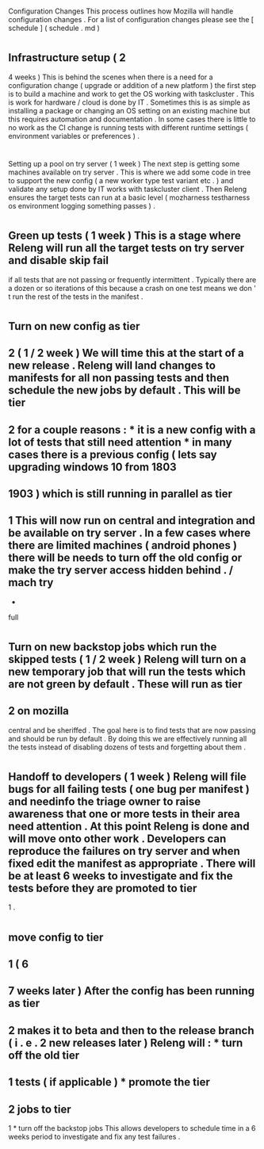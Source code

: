 #
Configuration
Changes
This
process
outlines
how
Mozilla
will
handle
configuration
changes
.
For
a
list
of
configuration
changes
please
see
the
[
schedule
]
(
schedule
.
md
)
#
#
Infrastructure
setup
(
2
-
4
weeks
)
This
is
behind
the
scenes
when
there
is
a
need
for
a
configuration
change
(
upgrade
or
addition
of
a
new
platform
)
the
first
step
is
to
build
a
machine
and
work
to
get
the
OS
working
with
taskcluster
.
This
is
work
for
hardware
/
cloud
is
done
by
IT
.
Sometimes
this
is
as
simple
as
installing
a
package
or
changing
an
OS
setting
on
an
existing
machine
but
this
requires
automation
and
documentation
.
In
some
cases
there
is
little
to
no
work
as
the
CI
change
is
running
tests
with
different
runtime
settings
(
environment
variables
or
preferences
)
.
#
#
Setting
up
a
pool
on
try
server
(
1
week
)
The
next
step
is
getting
some
machines
available
on
try
server
.
This
is
where
we
add
some
code
in
tree
to
support
the
new
config
(
a
new
worker
type
test
variant
etc
.
)
and
validate
any
setup
done
by
IT
works
with
taskcluster
client
.
Then
Releng
ensures
the
target
tests
can
run
at
a
basic
level
(
mozharness
testharness
os
environment
logging
something
passes
)
.
#
#
Green
up
tests
(
1
week
)
This
is
a
stage
where
Releng
will
run
all
the
target
tests
on
try
server
and
disable
skip
fail
-
if
all
tests
that
are
not
passing
or
frequently
intermittent
.
Typically
there
are
a
dozen
or
so
iterations
of
this
because
a
crash
on
one
test
means
we
don
'
t
run
the
rest
of
the
tests
in
the
manifest
.
#
#
Turn
on
new
config
as
tier
-
2
(
1
/
2
week
)
We
will
time
this
at
the
start
of
a
new
release
.
Releng
will
land
changes
to
manifests
for
all
non
passing
tests
and
then
schedule
the
new
jobs
by
default
.
This
will
be
tier
-
2
for
a
couple
reasons
:
*
it
is
a
new
config
with
a
lot
of
tests
that
still
need
attention
*
in
many
cases
there
is
a
previous
config
(
lets
say
upgrading
windows
10
from
1803
-
>
1903
)
which
is
still
running
in
parallel
as
tier
-
1
This
will
now
run
on
central
and
integration
and
be
available
on
try
server
.
In
a
few
cases
where
there
are
limited
machines
(
android
phones
)
there
will
be
needs
to
turn
off
the
old
config
or
make
the
try
server
access
hidden
behind
.
/
mach
try
-
-
full
#
#
Turn
on
new
backstop
jobs
which
run
the
skipped
tests
(
1
/
2
week
)
Releng
will
turn
on
a
new
temporary
job
that
will
run
the
tests
which
are
not
green
by
default
.
These
will
run
as
tier
-
2
on
mozilla
-
central
and
be
sheriffed
.
The
goal
here
is
to
find
tests
that
are
now
passing
and
should
be
run
by
default
.
By
doing
this
we
are
effectively
running
all
the
tests
instead
of
disabling
dozens
of
tests
and
forgetting
about
them
.
#
#
Handoff
to
developers
(
1
week
)
Releng
will
file
bugs
for
all
failing
tests
(
one
bug
per
manifest
)
and
needinfo
the
triage
owner
to
raise
awareness
that
one
or
more
tests
in
their
area
need
attention
.
At
this
point
Releng
is
done
and
will
move
onto
other
work
.
Developers
can
reproduce
the
failures
on
try
server
and
when
fixed
edit
the
manifest
as
appropriate
.
There
will
be
at
least
6
weeks
to
investigate
and
fix
the
tests
before
they
are
promoted
to
tier
-
1
.
#
#
move
config
to
tier
-
1
(
6
-
7
weeks
later
)
After
the
config
has
been
running
as
tier
-
2
makes
it
to
beta
and
then
to
the
release
branch
(
i
.
e
.
2
new
releases
later
)
Releng
will
:
*
turn
off
the
old
tier
-
1
tests
(
if
applicable
)
*
promote
the
tier
-
2
jobs
to
tier
-
1
*
turn
off
the
backstop
jobs
This
allows
developers
to
schedule
time
in
a
6
weeks
period
to
investigate
and
fix
any
test
failures
.
